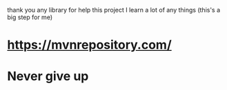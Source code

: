 thank you any library for help this project
I learn a lot of any things (this's a big step for me)
# https://mvnrepository.com/
# Never give up #
